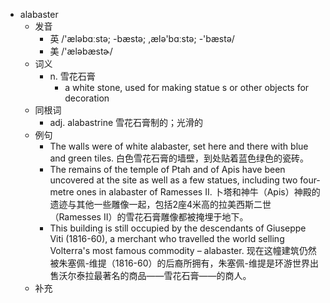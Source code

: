- alabaster
  - 发音
    - 英 /'æləbɑːstə; -bæstə; ,ælə'bɑːstə; -'bæstə/
    - 美 /'æləbæstɚ/
  - 词义
    - n. 雪花石膏
      - a white stone, used for making  statue s  or other objects for decoration
  - 同根词
    - adj. alabastrine 雪花石膏制的；光滑的
  - 例句
    - The walls were of white alabaster, set here and there with blue and green tiles. 白色雪花石膏的墙壁，到处贴着蓝色绿色的瓷砖。
    - The remains of the temple of Ptah and of Apis have been uncovered at the site as well as a few statues, including two four-metre ones in  alabaster of Ramesses II. 卜塔和神牛（Apis）神殿的遗迹与其他一些雕像一起，包括2座4米高的拉美西斯二世（Ramesses II）的雪花石膏雕像都被掩埋于地下。
    - This building is still occupied by the descendants of Giuseppe Viti (1816-60), a merchant who travelled the world selling Volterra's most famous commodity – alabaster. 现在这幢建筑仍然被朱塞佩-维提（1816-60）的后裔所拥有，朱塞佩-维提是环游世界出售沃尔泰拉最著名的商品——雪花石膏——的商人。
  - 补充